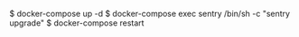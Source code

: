 $ docker-compose up -d
$ docker-compose exec sentry /bin/sh -c "sentry upgrade"
$ docker-compose restart